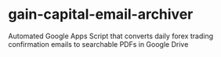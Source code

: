 # gain-capital-email-archiver
Automated Google Apps Script that converts daily forex trading confirmation emails to searchable PDFs in Google Drive
